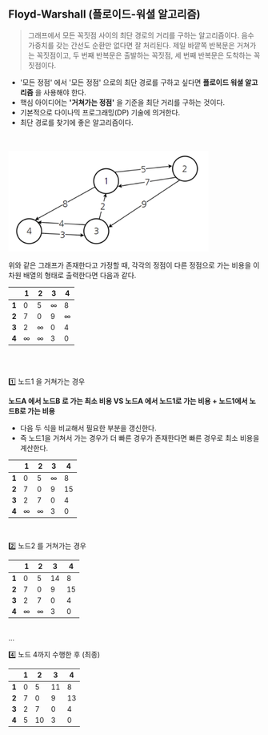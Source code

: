 ## Floyd-Warshall (플로이드-워셜 알고리즘)
> 그래프에서 모든 꼭짓점 사이의 최단 경로의 거리를 구하는 알고리즘이다. 
음수 가중치를 갖는 간선도 순환만 없다면 잘 처리된다. 제일 바깥쪽 반복문은 거쳐가는 꼭짓점이고, 두 번째 반복문은 출발하는 꼭짓점, 세 번째 반복문은 도착하는 꼭짓점이다. 

- '모든 정점' 에서 '모든 정점' 으로의 최단 경로를 구하고 싶다면 **플로이드 워셜 알고리즘** 을 사용해야 한다.
- 핵심 아이디어는 **'거쳐가는 정점'** 을 기준을 최단 거리를 구하는 것이다.
- 기본적으로 다이나믹 프로그래밍(DP) 기술에 의거한다.
- 최단 경로를 찾기에 좋은 알고리즘이다.

<br/>
<br/>

<img src="./screenshots/floyd-warshall.png" width="400" height="200">

위와 같은 그래프가 존재한다고 가정할 때, 각각의 정점이 다른 정점으로 가는 비용을 이차원 배열의 형태로 출력한다면 다음과 같다.

|     |1|2|3|4|
|-----|-|-|-|-|
|**1**|0|5|∞|8|
|**2**|7|0|9|∞|
|**3**|2|∞|0|4|
|**4**|∞|∞|3|0|

<br/><br/>

1️⃣ 노드1 을 거쳐가는 경우

**노드A 에서 노드B 로 가는 최소 비용 VS 노드A 에서 노드1로 가는 비용 + 노드1에서 노드B로 가는 비용**
- 다음 두 식을 비교해서 필요한 부분을 갱신한다.
- 즉 노드1을 거쳐서 가는 경우가 더 빠른 경우가 존재한다면 빠른 경우로 최소 비용을 계산한다.


|     |1|2|3|4|
|-----|-|-|-|-|
|**1**|0|5|∞|8|
|**2**|7|0|9|15|
|**3**|2|7|0|4|
|**4**|∞|∞|3|0|

<br/>

2️⃣ 노드2 를 거쳐가는 경우

|     |1|2|3|4|
|-----|-|-|-|-|
|**1**|0|5|14|8|
|**2**|7|0|9|15|
|**3**|2|7|0|4|
|**4**|∞|∞|3|0|

<br/>
...
<br/>

4️⃣ 노드 4까지 수행한 후 (최종)

|     |1|2|3|4|
|-----|-|-|-|-|
|**1**|0|5|11|8|
|**2**|7|0|9|13|
|**3**|2|7|0|4|
|**4**|5|10|3|0|

<br/>
